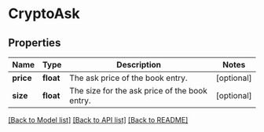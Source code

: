 # CryptoAsk

## Properties
Name | Type | Description | Notes
------------ | ------------- | ------------- | -------------
**price** | **float** | The ask price of the book entry. | [optional] 
**size** | **float** | The size for the ask price of the book entry. | [optional] 

[[Back to Model list]](../README.md#documentation-for-models) [[Back to API list]](../README.md#documentation-for-api-endpoints) [[Back to README]](../README.md)


